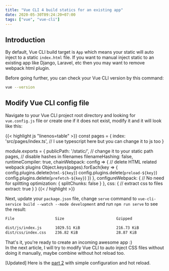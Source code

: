 ```yaml
---
title: "Vue CLI 4 build statics for an existing app"
date: 2020-05-30T09:24:20+07:00
tags: ["vue", "vue-cli"]
---
```


## Introduction
By default, Vue CLI build target is `App` which means your static will auto inject to a static `index.html` file. If you want to manual inject static to an existing app like Django, Laravel, etc then you may want to remove webpack html plugin.

Before going further, you can check your Vue CLI version by this command:

```bash
vue --version
```

## Modify Vue CLI config file

Navigate to your Vue CLI project root directory and looking for `vue.config.js` file or create one if it does not exist, modify it and it will look like this:

{{< highlight js "linenos=table" >}}
const pages = {
  index: 'src/pages/index.ts', // I use typescript here but you can change it to js too
}

module.exports = {
  publicPath: '/static/', // change it to your static path
  pages,
  // disable hashes in filenames
  filenameHashing: false,
  runtimeCompiler: true,
  chainWebpack: config => {
    // delete HTML related webpack plugins
    Object.keys(pages).forEach(key => {
      config.plugins.delete(`html-${key}`)
      config.plugins.delete(`preload-${key}`)
      config.plugins.delete(`prefetch-${key}`)
    })
  },
  configureWebpack: {
    // No need for splitting
    optimization: {
      splitChunks: false
    }
  },
  css: {
    // extract css to files
    extract: true
  }
}
{{< / highlight >}}

Next, update your `package.json` file, change `serve` command to `vue-cli-service build --watch --mode development` and run `npm run serve` to see the result:

```bash
File                  Size                       Gzipped

dist/js/index.js      1029.51 KiB                216.73 KiB
dist/css/index.css    236.82 KiB                 28.87 KiB
```

That's it, you're ready to create an incoming awesome app :)\
In the next article, I will try to modify Vue CLI to auto inject CSS files without doing it manually, maybe combine without hot reload too.

[Updated] Here is the [part 2](/posts/vue-cli-4-build-statics-for-an-existing-app-part-2/) with simple configuration and hot reload.